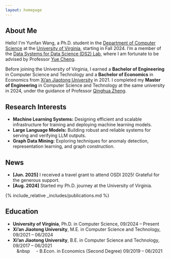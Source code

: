 ```yaml
---
layout: homepage
---
```


## About Me

Hello! I'm Yunfan Wang, a Ph.D. student in the [Department of Computer Science](https://engineering.virginia.edu/department/computer-science) at the [University of Virginia](https://www.virginia.edu/), starting in Fall 2024. I’m a member of the [Data Systems for Data Science (DS2) Lab](https://ds2-lab.github.io/), where I am fortunate to be advised by Professor [Yue Cheng](https://tddg.github.io/).

Before joining the University of Virginia, I earned a __Bachelor of Engineering__ in Computer Science and Technology and a __Bachelor of Economics__ in Economics from [Xi’an Jiaotong University](https://en.xjtu.edu.cn/) in 2021. I completed my __Master of Engineering__ in Computer Science and Technology at the same university in 2024, under the guidance of Professor [Qinghua Zheng](https://gr.xjtu.edu.cn/web/qhzheng).

## Research Interests

- **Machine Learning Systems:** Designing efficient and scalable infrastructure for training and deploying machine learning models.
- **Large Language Models:** Building robust and reliable systems for serving and verifying LLM outputs.
- **Graph Data Mining:** Exploring techniques for anomaly detection, representation learning, and graph construction.

## News

- **[Jun. 2025]** I received a travel grant to attend OSDI 2025! Grateful for the generous support.
- **[Aug. 2024]** Started my Ph.D. journey at the University of Virginia.


{% include_relative _includes/publications.md %}

## Education


- **University of Virginia**, Ph.D. in Computer Science, 09/2024 – Present
- **Xi’an Jiaotong University**, M.E. in Computer Science and Technology, 09/2021 – 06/2024
- **Xi’an Jiaotong University**, B.E. in Computer Science and Technology, 09/2017 – 06/2021  
  &nbsp;&nbsp;&nbsp;&nbsp &nbsp;&nbsp;&nbsp;&nbsp;- B.Econ. in Economics (Second Degree) 09/2019 – 06/2021 

